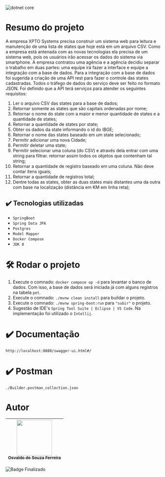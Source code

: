 ![dotnet core](https://github.com/osvaldsoza/ApiFuncional/assets/9426175/d88bdc8e-7cc1-4bd3-bb81-d6e80e7a0c74)

# Resumo do projeto
A empresa XPTO Systems precisa construir um sistema web para leitura e manutenção de uma lista de states que hoje está em um arquivo CSV.
Como a empresa está antenada com as novas tecnologias ela precisa de um sistema web, pois os usuários irão acessar os dados do sistema via smartphone.
A empresa contratou uma agência e a agência decidiu separar o trabalho em duas partes: uma equipe irá fazer a interface e equipe a integração com a base de dados.
Para a integração com a base de dados foi sugerida a criação de uma API rest para fazer o controle das states cadastradas. Todos o tráfego de dados do serviço deve ser feito no formato JSON.
Foi definido que a API terá serviços para atender os seguintes requisitos:
1. Ler o arquivo CSV das states para a base de dados;
2. Retornar somente as states que são capitais ordenadas por nome;
3. Retornar o nome do state com a maior e menor quantidade de states e a
quantidade de states;
4. Retornar a quantidade de states por state;
5. Obter os dados da state informando o id do IBGE;
6. Retornar o nome das states baseado em um state selecionado;
7. Permitir adicionar uma nova Cidade;
8. Permitir deletar uma state;
9. Permitir selecionar uma coluna (do CSV) e através dela entrar com uma string para
filtrar. retornar assim todos os objetos que contenham tal string;
10. Retornar a quantidade de registro baseado em uma coluna. Não deve contar itens
iguais;
11. Retornar a quantidade de registros total;
12. Dentre todas as states, obter as duas states mais distantes uma da outra com base
na localização (distância em KM em linha reta);

## ✔️ Tecnologias utilizadas
* ``SpringBoot``
* ``Spring Data JPA``
* ``Postgres``
* ``Model Mapper``
* ``Docker Compose``
* ``JDK 8``

# 🛠️ Rodar o projeto
1. Execute o comnado: ``docker compose up -d`` para levantar o banco de dados. Com isso, a base de dados será iniciada já com alguns registros na tabela ``pet``.
1. Execute o comnado: ``./mvnw clean install`` para buildar o projeto.
1. Execute o comnado: ``./mvnw spring-boot:run`` para ``"subir"`` o projeto.
1. Sugestão de IDE's ``Spring Tool Suite | Eclipse | VS Code``. Na implementação foi utilizado o ``Intellij``.

# ✔️ Documentação
``http://localhost:8080/swagger-ui.html#/``

# ✔️ Postman
``./Builder.postman_collection.json``

# Autor

| [<img loading="lazy" src="https://github.com/osvaldsoza/ApiFuncional/assets/9426175/cba31f2b-3b5d-4a6d-ab6d-39583efe752b" width=115><br><sub>Osvaldo de Souza Ferreira</sub>](https://github.com/camilafernanda) 
| :---:

![Badge Finalizado](http://img.shields.io/static/v1?label=STATUS&message=FINALIZADO&color=GREEN&style=for-the-badge)


